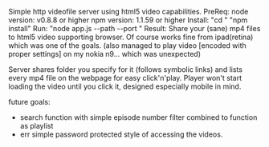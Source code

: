 Simple http videofile server using html5 video capabilities.
PreReq:
  node version: v0.8.8 or higher
  npm version: 1.1.59 or higher
Install:
  "cd <projectFolder>"
  "npm install"
Run:
  "node app.js --path <folder> --port <port>"
Result: Share your (sane) mp4 files to html5 video supporting browser.
        Of course works fine from ipad(retina) which was one of the goals.
        (also managed to play video [encoded with proper settings] on my
        nokia n9... which was unexpected)

Server shares folder you specify for it (follows symbolic links) and lists every
mp4 file on the webpage for easy click'n'play. Player won't start loading the
video until you click it, designed especially mobile in mind.

future goals:
  - search function with simple episode number filter
  combined to function as playlist
  - err simple password protected style of accessing the videos.


